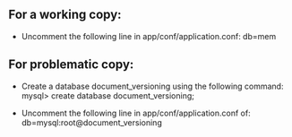 For a working copy:
---------
* Uncomment the following line in app/conf/application.conf: 
	db=mem

For problematic copy:
---------
* Create a database document_versioning using the following command:
	mysql> create database document_versioning;

* Uncomment the following line in app/conf/application.conf of:
	db=mysql:root@document_versioning